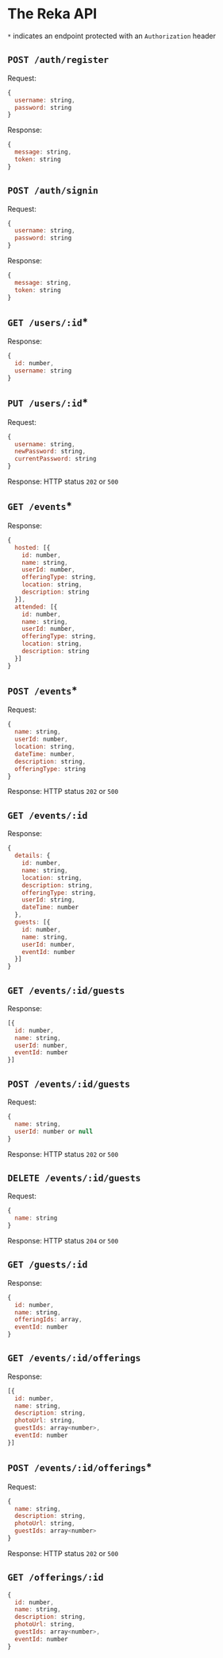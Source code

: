 # The Reka API

`*` indicates an endpoint protected with an `Authorization` header

## `POST /auth/register`

Request:

```js
{
  username: string,
  password: string
}
```

Response:

```js
{
  message: string,
  token: string
}
```


## `POST /auth/signin`

Request:

```js
{
  username: string,
  password: string
}
```

Response:

```js
{
  message: string,
  token: string
}
```


## `GET /users/:id`*

Response:

```js
{
  id: number,
  username: string
}
```


## `PUT /users/:id`*

Request:

```js
{
  username: string,
  newPassword: string,
  currentPassword: string
}
```

Response: HTTP status `202` or `500`


## `GET /events`*

Response:

```js
{
  hosted: [{
    id: number,
    name: string,
    userId: number,
    offeringType: string,
    location: string,
    description: string
  }],
  attended: [{
    id: number,
    name: string,
    userId: number,
    offeringType: string,
    location: string,
    description: string
  }]
}
```


## `POST /events`*

Request:

```js
{
  name: string,
  userId: number,
  location: string,
  dateTime: number,
  description: string,
  offeringType: string
}
```

Response: HTTP status `202` or `500`


## `GET /events/:id`

Response:

```js
{
  details: {
    id: number,
    name: string,
    location: string,
    description: string,
    offeringType: string,
    userId: string,
    dateTime: number
  },
  guests: [{
    id: number,
    name: string,
    userId: number,
    eventId: number
  }]
}
```


## `GET /events/:id/guests`

Response:

```js
[{
  id: number,
  name: string,
  userId: number,
  eventId: number
}]
```


## `POST /events/:id/guests`

Request:

```js
{
  name: string,
  userId: number or null
}
```

Response: HTTP status `202` or `500`


## `DELETE /events/:id/guests`

Request:

```js
{
  name: string
}
```

Response: HTTP status `204` or `500`


## `GET /guests/:id`

Response:

```js
{
  id: number,
  name: string,
  offeringIds: array,
  eventId: number
}
```


## `GET /events/:id/offerings`

Response:

```js
[{
  id: number,
  name: string,
  description: string,
  photoUrl: string,
  guestIds: array<number>,
  eventId: number
}]
```


## `POST /events/:id/offerings`*

Request:

```js
{
  name: string,
  description: string,
  photoUrl: string,
  guestIds: array<number>
}
```

Response: HTTP status `202` or `500`



## `GET /offerings/:id`

```js
{
  id: number,
  name: string,
  description: string,
  photoUrl: string,
  guestIds: array<number>,
  eventId: number
}
```

